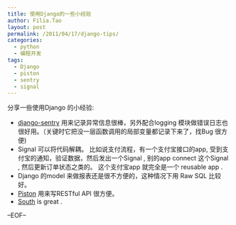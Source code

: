 ```yaml
---
title: 使用Django的一些小经验
author: Filia.Tao
layout: post
permalink: /2011/04/17/django-tips/
categories:
  - python
  - 编程开发
tags:
  - Django
  - piston
  - sentry
  - signal
---
```

分享一些使用Django 的小经验:

  * <a href="https://github.com/dcramer/django-sentry" target="_blank">django-sentry</a> 用来记录异常信息很棒，另外配合logging 模块做错误日志也很好用。（关键时它把没一层函数调用的局部变量都记录下来了，找Bug 很方便) 
  * Signal 可以将代码解耦。 比如说支付流程，有一个支付宝接口的app, 受到支付宝的通知，验证数据，然后发出一个Signal , 别的app connect 这个Signal , 然后更新订单状态之类的。 这个支付宝app 就完全是一个 reusable app . 
  * Django 的model 来做报表还是很不方便的，这种情况下用 Raw SQL 比较好。
  * [Piston][1] 用来写RESTful API 很方便。
  * [South][2] is great . 

&#8211;EOF&#8211;

 [1]: https://bitbucket.org/jespern/django-piston/wiki/Home
 [2]: http://south.aeracode.org/